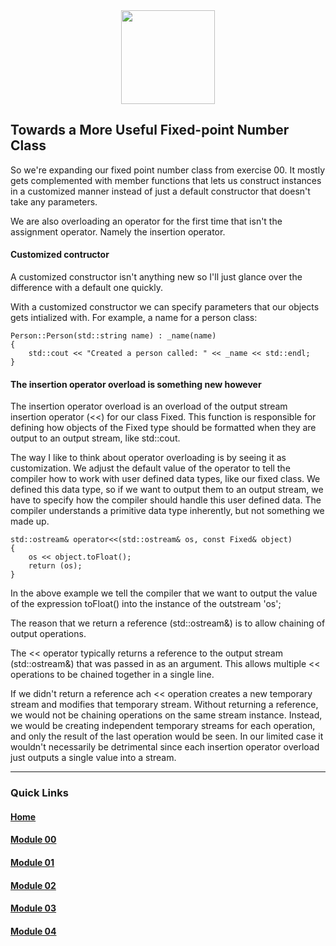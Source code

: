 <div align=center>
    <img src="https://cdn.jsdelivr.net/gh/devicons/devicon/icons/cplusplus/cplusplus-original.svg" width="150" height="150" />
</div>

## Towards a More Useful Fixed-point Number Class
So we're expanding our fixed point number class from exercise 00. It mostly gets complemented with member functions that lets us construct instances in a customized manner instead of just a default constructor that doesn't take any parameters.

We are also overloading an operator for the first time that isn't the assignment operator. Namely the insertion operator.


#### Customized contructor
A customized constructor isn't anything new so I'll just glance over the difference with a default one quickly.

With a customized constructor we can specify parameters that our objects gets intialized with. For example, a name for a person class:

```
Person::Person(std::string name) : _name(name)
{
    std::cout << "Created a person called: " << _name << std::endl;
}
```

#### The insertion operator overload is something new however
The insertion operator overload is an overload of the output stream insertion operator (<<) for our class Fixed. This function is responsible for defining how objects of the Fixed type should be formatted when they are output to an output stream, like std::cout.  

The way I like to think about operator overloading is by seeing it as customization. We adjust the default value of the operator to tell the compiler how to work with user defined data types, like our fixed class.
We defined this data type, so if we want to output them to an output stream, we have to specify how the compiler should handle this user defined data. The compiler understands a primitive data type inherently, but not something we made up.

```
std::ostream& operator<<(std::ostream& os, const Fixed& object)
{
    os << object.toFloat();
    return (os);
}
```

In the above example we tell the compiler that we want to output the value of the expression toFloat() into the instance of the outstream 'os';  

The reason that we return a reference (std::ostream&) is to allow chaining of output operations.  

The << operator typically returns a reference to the output stream (std::ostream&) that was passed in as an argument. This allows multiple << operations to be chained together in a single line.  

If we didn't return a reference  ach << operation creates a new temporary stream and modifies that temporary stream. Without returning a reference, we would not be chaining operations on the same stream instance. Instead, we would be creating independent temporary streams for each operation, and only the result of the last operation would be seen. In our limited case it wouldn't necessarily be detrimental since each insertion operator overload just outputs a single value into a stream.


---
### Quick Links  

#### [Home](https://github.com/arommers/CPP_Modules)
#### [Module 00](https://github.com/arommers/CPP_Modules/tree/master/00)

#### [Module 01](https://github.com/arommers/CPP_Modules/tree/master/01)

#### [Module 02](https://github.com/arommers/CPP_Modules/tree/master/02)

#### [Module 03](https://github.com/arommers/CPP_Modules/tree/master/03)

#### [Module 04](https://github.com/arommers/CPP_Modules/tree/master/04)
